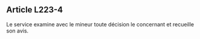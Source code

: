 ## Article L223-4

Le service examine avec le mineur toute décision le concernant et recueille son avis.

